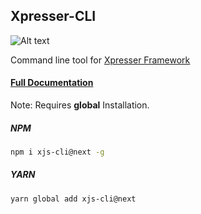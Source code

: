 ## Xpresser-CLI

![Alt text](https://cdn.jsdelivr.net/npm/xpresser/xpresser-logo-black.png "Xpresser Logo")

Command line tool for [Xpresser Framework](https://www.npmjs.com/package/xpresser)

#### [Full Documentation](https://xpresserjs.com/xjs-cli.html)

Note: Requires **global** Installation.

##### NPM
```sh
npm i xjs-cli@next -g
```
##### YARN
```sh
yarn global add xjs-cli@next
```
